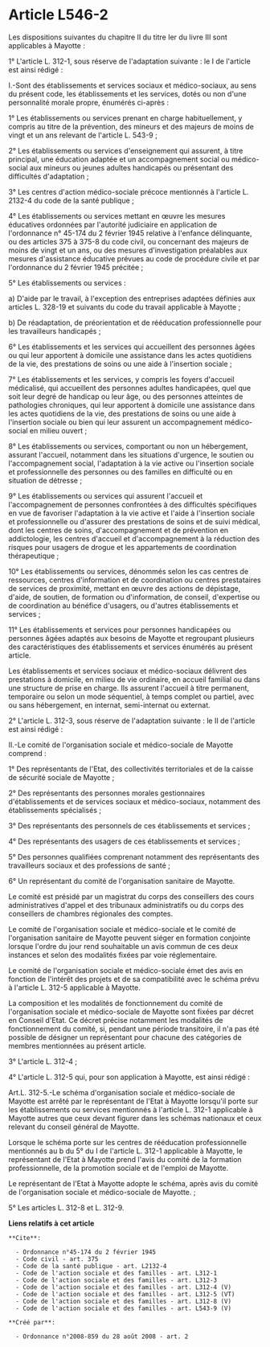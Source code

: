 # Article L546-2

Les dispositions suivantes du chapitre II du titre Ier du livre III sont applicables à Mayotte : 

1° L'article L. 312-1, sous réserve de l'adaptation suivante : le I de l'article est ainsi rédigé : 

I.-Sont des établissements et services sociaux et médico-sociaux, au sens du présent code, les établissements et les
services, dotés ou non d'une personnalité morale propre, énumérés ci-après : 

1° Les établissements ou services prenant en charge habituellement, y compris au titre de la prévention, des mineurs et des
majeurs de moins de vingt et un ans relevant de l'article L. 543-9 ; 

2° Les établissements ou services d'enseignement qui assurent, à titre principal, une éducation adaptée et un accompagnement
social ou médico-social aux mineurs ou jeunes adultes handicapés ou présentant des difficultés d'adaptation ; 

3° Les centres d'action médico-sociale précoce mentionnés à l'article L. 2132-4 du code de la santé publique ; 

4° Les établissements ou services mettant en œuvre les mesures éducatives ordonnées par l'autorité judiciaire en application
de l'ordonnance n° 45-174 du 2 février 1945 relative à l'enfance délinquante, ou des articles 375 à 375-8 du code civil, ou
concernant des majeurs de moins de vingt et un ans, ou des mesures d'investigation préalables aux mesures d'assistance
éducative prévues au code de procédure civile et par l'ordonnance du 2 février 1945 précitée ; 

5° Les établissements ou services : 

a) D'aide par le travail, à l'exception des entreprises adaptées définies aux articles L. 328-19 et suivants du code du
travail applicable à Mayotte ; 

b) De réadaptation, de préorientation et de rééducation professionnelle pour les travailleurs handicapés ; 

6° Les établissements et les services qui accueillent des personnes âgées ou qui leur apportent à domicile une assistance
dans les actes quotidiens de la vie, des prestations de soins ou une aide à l'insertion sociale ; 

7° Les établissements et les services, y compris les foyers d'accueil médicalisé, qui accueillent des personnes adultes
handicapées, quel que soit leur degré de handicap ou leur âge, ou des personnes atteintes de pathologies chroniques, qui leur
apportent à domicile une assistance dans les actes quotidiens de la vie, des prestations de soins ou une aide à l'insertion
sociale ou bien qui leur assurent un accompagnement médico-social en milieu ouvert ; 

8° Les établissements ou services, comportant ou non un hébergement, assurant l'accueil, notamment dans les situations
d'urgence, le soutien ou l'accompagnement social, l'adaptation à la vie active ou l'insertion sociale et professionnelle des
personnes ou des familles en difficulté ou en situation de détresse ; 

9° Les établissements ou services qui assurent l'accueil et l'accompagnement de personnes confrontées à des difficultés
spécifiques en vue de favoriser l'adaptation à la vie active et l'aide à l'insertion sociale et professionnelle ou d'assurer
des prestations de soins et de suivi médical, dont les centres de soins, d'accompagnement et de prévention en addictologie,
les centres d'accueil et d'accompagnement à la réduction des risques pour usagers de drogue et les appartements de
coordination thérapeutique ; 

10° Les établissements ou services, dénommés selon les cas centres de ressources, centres d'information et de coordination ou
centres prestataires de services de proximité, mettant en œuvre des actions de dépistage, d'aide, de soutien, de formation ou
d'information, de conseil, d'expertise ou de coordination au bénéfice d'usagers, ou d'autres établissements et services ; 

11° Les établissements et services pour personnes handicapées ou personnes âgées adaptés aux besoins de Mayotte et regroupant
plusieurs des caractéristiques des établissements et services énumérés au présent article. 

Les établissements et services sociaux et médico-sociaux délivrent des prestations à domicile, en milieu de vie ordinaire, en
accueil familial ou dans une structure de prise en charge. Ils assurent l'accueil à titre permanent, temporaire ou selon un
mode séquentiel, à temps complet ou partiel, avec ou sans hébergement, en internat, semi-internat ou externat. 

2° L'article L. 312-3, sous réserve de l'adaptation suivante : le II de l'article est ainsi rédigé : 

II.-Le comité de l'organisation sociale et médico-sociale de Mayotte comprend : 

1° Des représentants de l'Etat, des collectivités territoriales et de la caisse de sécurité sociale de Mayotte ; 

2° Des représentants des personnes morales gestionnaires d'établissements et de services sociaux et médico-sociaux, notamment
des établissements spécialisés ; 

3° Des représentants des personnels de ces établissements et services ; 

4° Des représentants des usagers de ces établissements et services ; 

5° Des personnes qualifiées comprenant notamment des représentants des travailleurs sociaux et des professions de santé ; 

6° Un représentant du comité de l'organisation sanitaire de Mayotte. 

Le comité est présidé par un magistrat du corps des conseillers des cours administratives d'appel et des tribunaux
administratifs ou du corps des conseillers de chambres régionales des comptes. 

Le comité de l'organisation sociale et médico-sociale et le comité de l'organisation sanitaire de Mayotte peuvent siéger en
formation conjointe lorsque l'ordre du jour rend souhaitable un avis commun de ces deux instances et selon des modalités
fixées par voie réglementaire. 

Le comité de l'organisation sociale et médico-sociale émet des avis en fonction de l'intérêt des projets et de sa
compatibilité avec le schéma prévu à l'article L. 312-5 applicable à Mayotte. 

La composition et les modalités de fonctionnement du comité de l'organisation sociale et médico-sociale de Mayotte sont
fixées par décret en Conseil d'Etat. Ce décret précise notamment les modalités de fonctionnement du comité, si, pendant une
période transitoire, il n'a pas été possible de désigner un représentant pour chacune des catégories de membres mentionnées
au présent article. 

3° L'article L. 312-4 ; 

4° L'article L. 312-5 qui, pour son application à Mayotte, est ainsi rédigé : 

Art.L. 312-5.-Le schéma d'organisation sociale et médico-sociale de Mayotte est arrêté par le représentant de l'Etat à
Mayotte lorsqu'il porte sur les établissements ou services mentionnés à l'article L. 312-1 applicable à Mayotte autres que
ceux devant figurer dans les schémas nationaux et ceux relevant du conseil général de Mayotte. 

Lorsque le schéma porte sur les centres de rééducation professionnelle mentionnés au b du 5° du I de l'article L. 312-1
applicable à Mayotte, le représentant de l'Etat à Mayotte prend l'avis du comité de la formation professionnelle, de la
promotion sociale et de l'emploi de Mayotte. 

Le représentant de l'Etat à Mayotte adopte le schéma, après avis du comité de l'organisation sociale et médico-sociale de
Mayotte.  ; 

5° Les articles L. 312-8 et L. 312-9.

**Liens relatifs à cet article**

	**Cite**:

	  - Ordonnance n°45-174 du 2 février 1945
	  - Code civil - art. 375
	  - Code de la santé publique - art. L2132-4
	  - Code de l'action sociale et des familles - art. L312-1
	  - Code de l'action sociale et des familles - art. L312-3
	  - Code de l'action sociale et des familles - art. L312-4 (V)
	  - Code de l'action sociale et des familles - art. L312-5 (VT)
	  - Code de l'action sociale et des familles - art. L312-8 (V)
	  - Code de l'action sociale et des familles - art. L543-9 (V)

	**Créé par**:

	  - Ordonnance n°2008-859 du 28 août 2008 - art. 2
